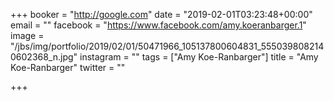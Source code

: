 +++
booker = "http://google.com"
date = "2019-02-01T03:23:48+00:00"
email = ""
facebook = "https://www.facebook.com/amy.koeranbarger.1"
image = "/jbs/img/portfolio/2019/02/01/50471966_105137800604831_5550398082140602368_n.jpg"
instagram = ""
tags = ["Amy Koe-Ranbarger"]
title = "Amy Koe-Ranbarger"
twitter = ""

+++
